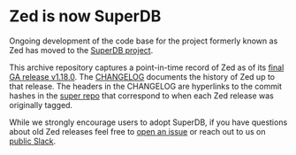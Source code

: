 # Zed is now SuperDB

Ongoing development of the code base for the project formerly known as Zed has
moved to the [SuperDB project](https://github.com/brimdata/super).

This archive repository captures a point-in-time record of Zed as of its
[final GA release v1.18.0](https://github.com/philrz/zed-archive/releases/tag/v1.18.0).
The [CHANGELOG](CHANGELOG.md) documents the history of Zed up to that release.
The headers in the CHANGELOG are hyperlinks to the commit hashes in the
[super repo](https://github.com/brimdata/super) that correspond to when each
Zed release was originally tagged.

While we strongly encourage users to adopt SuperDB, if you have questions
about old Zed releases feel free to [open an issue](https://github.com/brimdata/super/issues/new/choose)
or reach out to us on [public Slack](https://www.brimdata.io/join-slack/).
